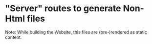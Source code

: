 # "Server" routes to generate Non-Html files

Note: While building the Website, this files are (pre-)rendered as static content.
